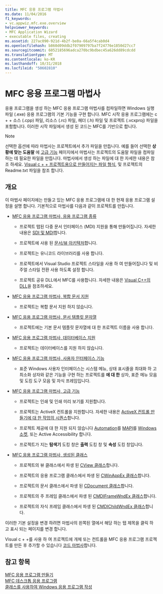 ```yaml
---
title: MFC 응용 프로그램 마법사
ms.date: 11/04/2016
f1_keywords:
- vc.appwiz.mfc.exe.overview
helpviewer_keywords:
- MFC Application Wizard
- executable files, creating
ms.assetid: 227ac090-921d-4b2f-be0a-66a5f4cab0d4
ms.openlocfilehash: b860d09ddb2f07909797ba7f24776e1850d27cc7
ms.sourcegitcommit: 6052185696adca270bc9bdbec45a626dd89cdcdd
ms.translationtype: MT
ms.contentlocale: ko-KR
ms.lasthandoff: 10/31/2018
ms.locfileid: "50602810"
---
```

# <a name="mfc-application-wizard"></a>MFC 응용 프로그램 마법사

응용 프로그램을 생성 하는 MFC 응용 프로그램 마법사를 컴파일하면 Windows 실행 파일 (.exe) 응용 프로그램의 기본 기능을 구현 합니다. MFC 시작 응용 프로그램에는 c + + 소스 (.cpp) 파일, 리소스 (.rc) 파일, 헤더 (.h) 파일 및 프로젝트 (.vcxproj) 파일을 포함합니다. 이러한 시작 파일에서 생성 된 코드는 MFC를 기반으로 합니다.

> [!NOTE]
>  선택한 옵션에 따라 마법사는 프로젝트에서 추가 파일을 만듭니다. 예를 들어 선택한 **상황에 맞는 도움말** 에 [고급 기능](../../mfc/reference/advanced-features-mfc-application-wizard.md) 페이지에서 마법사는 프로젝트의 도움말 파일을 컴파일하는 데 필요한 파일을 만듭니다. 마법사에서 생성 하는 파일에 대 한 자세한 내용은 참조 하세요. [Visual c + + 프로젝트용으로 만들어지는 파일 형식](../../ide/file-types-created-for-visual-cpp-projects.md), 및 프로젝트의 Readme.txt 파일을 참조 합니다.

## <a name="overview"></a>개요

이 마법사 페이지에는 만들고 있는 MFC 응용 프로그램에 대 한 현재 응용 프로그램 설정을 설명 합니다. 기본적으로 마법사를 다음과 같이 프로젝트를 만듭니다.

- [MFC 응용 프로그램 마법사, 응용 프로그램 종류](../../mfc/reference/application-type-mfc-application-wizard.md)

   - 프로젝트 탭된 다중 문서 인터페이스 (MDI) 지원을 통해 만들어집니다. 자세한 내용은 [SDI 및 MDI](../../mfc/sdi-and-mdi.md)합니다.

   - 프로젝트에 사용 된 [문서/뷰 아키텍처](../../mfc/document-view-architecture.md)합니다.

   - 프로젝트는 유니코드 라이브러리를 사용 합니다.

   - 프로젝트에서 Visual Studio 프로젝트 스타일을 사용 하 여 만들어집니다 및 비주얼 스타일 전환 사용 하도록 설정 합니다.

   - 프로젝트 공유 DLL에서 MFC를 사용합니다. 자세한 내용은 [Visual C++의 DLL](../../build/dlls-in-visual-cpp.md)을 참조하세요.

- [MFC 응용 프로그램 마법사, 복합 문서 지원](../../mfc/reference/compound-document-support-mfc-application-wizard.md)

   - 프로젝트는 복합 문서 지원 하지 않습니다.

- [MFC 응용 프로그램 마법사, 문서 템플릿 문자열](../../mfc/reference/document-template-strings-mfc-application-wizard.md)

   - 프로젝트에는 기본 문서 템플릿 문자열에 대 한 프로젝트 이름을 사용 합니다.

- [MFC 응용 프로그램 마법사, 데이터베이스 지원](../../mfc/reference/database-support-mfc-application-wizard.md)

   - 프로젝트는 데이터베이스를 지원 하지 않습니다.

- [MFC 응용 프로그램 마법사, 사용자 인터페이스 기능](../../mfc/reference/user-interface-features-mfc-application-wizard.md)

   - 표준 Windows 사용자 인터페이스는 시스템 메뉴, 상태 표시줄을 최대화 하 고 최소화 상자와 같은 기능을 구현 하는 프로젝트를 **에 대 한** 상자, 표준 메뉴 모음 및 도킹 도구 모음 및 자식 프레임입니다.

- [MFC 응용 프로그램 마법사, 고급 기능](../../mfc/reference/advanced-features-mfc-application-wizard.md)

   - 프로젝트는 인쇄 및 인쇄 미리 보기를 지원합니다.

   - 프로젝트는 ActiveX 컨트롤을 지원합니다. 자세한 내용은 [ActiveX 컨트롤 만들기에 대 한 작업의 시퀀스](../../mfc/sequence-of-operations-for-creating-activex-controls.md)합니다.

   - 프로젝트 제공에 대 한 지원 되지 않습니다 [Automation](../../mfc/automation.md)를 [MAPI](../../mfc/mapi-support-in-mfc.md)를 [Windows 소켓](../../mfc/windows-sockets-in-mfc.md), 또는 Active Accessibility 합니다.

   - 프로젝트가 지는 **탐색기** 도킹 창은 **출력** 도킹 창 및 **속성** 도킹 창입니다.

- [MFC 응용 프로그램 마법사, 생성된 클래스](../../mfc/reference/generated-classes-mfc-application-wizard.md)

   - 프로젝트의 뷰 클래스에서 파생 된 [CView 클래스](../../mfc/reference/cview-class.md)합니다.

   - 프로젝트의 응용 프로그램 클래스에서 파생 된 [CWinAppEx 클래스](../../mfc/reference/cwinappex-class.md)합니다.

   - 프로젝트의 문서 클래스에서 파생 된 [CDocument 클래스](../../mfc/reference/cdocument-class.md)합니다.

   - 프로젝트의 주 프레임 클래스에서 파생 된 [CMDIFrameWndEx 클래스](../../mfc/reference/cmdiframewndex-class.md)합니다.

   - 프로젝트의 자식 프레임 클래스에서 파생 된 [CMDIChildWndEx 클래스](../../mfc/reference/cmdichildwndex-class.md)합니다.

이러한 기본 설정을 변경 하려면 마법사의 왼쪽된 열에서 해당 하는 탭 제목을 클릭 하 고 표시 되는 페이지를 변경 합니다.

Visual c + +를 사용 하 여 프로젝트에 개체 또는 컨트롤을 MFC 응용 프로그램 프로젝트를 만든 후 추가할 수 있습니다 [코드 마법사](../../ide/adding-functionality-with-code-wizards-cpp.md)합니다.

## <a name="see-also"></a>참고 항목

[MFC 응용 프로그램 만들기](../../mfc/reference/creating-an-mfc-application.md)<br/>
[MFC 데스크톱 응용 프로그램](../../mfc/mfc-desktop-applications.md)<br/>
[클래스를 사용하여 Windows 응용 프로그램 작성](../../mfc/using-the-classes-to-write-applications-for-windows.md)
